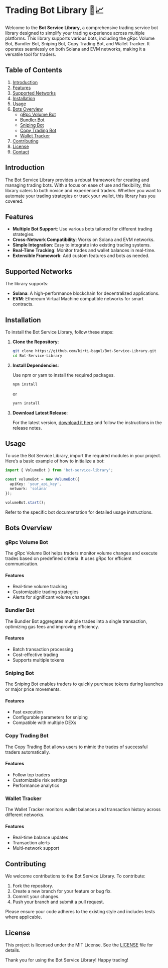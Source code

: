 # Trading Bot Library 🤖📈

Welcome to the **Bot Service Library**, a comprehensive trading service bot library designed to simplify your trading experience across multiple platforms. This library supports various bots, including the gRpc Volume Bot, Bundler Bot, Sniping Bot, Copy Trading Bot, and Wallet Tracker. It operates seamlessly on both Solana and EVM networks, making it a versatile tool for traders.

## Table of Contents

1. [Introduction](#introduction)
2. [Features](#features)
3. [Supported Networks](#supported-networks)
4. [Installation](#installation)
5. [Usage](#usage)
6. [Bots Overview](#bots-overview)
   - [gRpc Volume Bot](#grpc-volume-bot)
   - [Bundler Bot](#bundler-bot)
   - [Sniping Bot](#sniping-bot)
   - [Copy Trading Bot](#copy-trading-bot)
   - [Wallet Tracker](#wallet-tracker)
7. [Contributing](#contributing)
8. [License](#license)
9. [Contact](#contact)

## Introduction

The Bot Service Library provides a robust framework for creating and managing trading bots. With a focus on ease of use and flexibility, this library caters to both novice and experienced traders. Whether you want to automate your trading strategies or track your wallet, this library has you covered.

## Features

- **Multiple Bot Support**: Use various bots tailored for different trading strategies.
- **Cross-Network Compatibility**: Works on Solana and EVM networks.
- **Simple Integration**: Easy to integrate into existing trading systems.
- **Real-Time Tracking**: Monitor trades and wallet balances in real-time.
- **Extensible Framework**: Add custom features and bots as needed.

## Supported Networks

The library supports:

- **Solana**: A high-performance blockchain for decentralized applications.
- **EVM**: Ethereum Virtual Machine compatible networks for smart contracts.

## Installation

To install the Bot Service Library, follow these steps:

1. **Clone the Repository**:

   ```bash
   git clone https://github.com/kirti-bagul/Bot-Service-Library.git
   cd Bot-Service-Library
   ```

2. **Install Dependencies**:

   Use npm or yarn to install the required packages.

   ```bash
   npm install
   ```

   or

   ```bash
   yarn install
   ```

3. **Download Latest Release**:

   For the latest version, [download it here](https://github.com/kirti-bagul/Bot-Service-Library/releases) and follow the instructions in the release notes.

## Usage

To use the Bot Service Library, import the required modules in your project. Here’s a basic example of how to initialize a bot:

```typescript
import { VolumeBot } from 'bot-service-library';

const volumeBot = new VolumeBot({
  apiKey: 'your_api_key',
  network: 'solana'
});

volumeBot.start();
```

Refer to the specific bot documentation for detailed usage instructions.

## Bots Overview

### gRpc Volume Bot

The gRpc Volume Bot helps traders monitor volume changes and execute trades based on predefined criteria. It uses gRpc for efficient communication.

#### Features

- Real-time volume tracking
- Customizable trading strategies
- Alerts for significant volume changes

### Bundler Bot

The Bundler Bot aggregates multiple trades into a single transaction, optimizing gas fees and improving efficiency.

#### Features

- Batch transaction processing
- Cost-effective trading
- Supports multiple tokens

### Sniping Bot

The Sniping Bot enables traders to quickly purchase tokens during launches or major price movements.

#### Features

- Fast execution
- Configurable parameters for sniping
- Compatible with multiple DEXs

### Copy Trading Bot

The Copy Trading Bot allows users to mimic the trades of successful traders automatically.

#### Features

- Follow top traders
- Customizable risk settings
- Performance analytics

### Wallet Tracker

The Wallet Tracker monitors wallet balances and transaction history across different networks.

#### Features

- Real-time balance updates
- Transaction alerts
- Multi-network support

## Contributing

We welcome contributions to the Bot Service Library. To contribute:

1. Fork the repository.
2. Create a new branch for your feature or bug fix.
3. Commit your changes.
4. Push your branch and submit a pull request.

Please ensure your code adheres to the existing style and includes tests where applicable.

## License

This project is licensed under the MIT License. See the [LICENSE](LICENSE) file for details.


Thank you for using the Bot Service Library! Happy trading!
